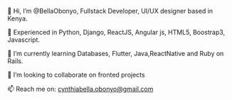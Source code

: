 👋 Hi, I’m @BellaObonyo, Fullstack Developer, UI/UX designer based in Kenya.

👀 Experienced in Python, Django, ReactJS, Angular js, HTML5, Boostrap3, Javascript.

🌱 I’m currently learning Databases, Flutter, Java,ReactNative and Ruby on Rails.

💞️ I’m looking to collaborate on fronted projects 

📫 Reach me on: cynthiabella.obonyo@gmail.com


<!---
BellaObonyo/BellaObonyo is a ✨ special ✨ repository because its `README.md` (this file) appears on your GitHub profile.
You can click the Preview link to take a look at your changes.
--->
